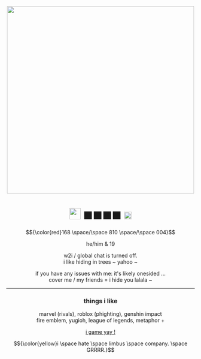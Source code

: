 <div class="gr-box"><div align="center"><img width="500" src="https://github.com/DEMISIN/DEMISIN/blob/main/DemianSlice.gif">


  
# <div align="center"> <div class="gr-box"> <img width="30" src="https://static.wikia.nocookie.net/limbuscompany/images/0/01/A_Sign_3_Gift.png/revision/latest?cb=20230310020445"> **■■■■**  <img width="20" src="https://static.wikia.nocookie.net/limbuscompany/images/4/4e/Sinclair_Icon.png/revision/latest?cb=20230310044135"></span></div>

$${\color{red}168 \space/\space 810 \space/\space 004}$$

he/him & 19

w2i / global chat is turned off.  
i like hiding in trees ~ yahoo ~  

if you have any issues with me: it's likely onesided ...  
cover me / my friends = i hide you lalala ~  

<hr>

### **things i like**
marvel (rivals), roblox (phighting), genshin impact  
fire emblem, yugioh, league of legends, metaphor +

[i game yay !](https://backloggery.com/ywnky)

$${\color{yellow}i \space hate \space limbus \space company. \space GRRRR.}$$

<!--
**DEMISIN/DEMISIN** is a ✨ _special_ ✨ repository because its `README.md` (this file) appears on your GitHub profile.

Here are some ideas to get you started:

- 🔭 I’m currently working on ...
- 🌱 I’m currently learning ...
- 👯 I’m looking to collaborate on ...
- 🤔 I’m looking for help with ...
- 💬 Ask me about ...
- 📫 How to reach me: ...
- 😄 Pronouns: ...
- ⚡ Fun fact: ...
-->
